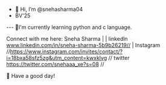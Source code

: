 - 👋 Hi, I’m @snehasharma04
- BV'25


--- 🙋I'm currently learning python and c language. 

Connect with me here:
Sneha Sharma |  | linkedln  www.linkedin.com/in/sneha-sharma-5b9b26219// | Instagram //https://www.instagram.com/invites/contact/?i=18bxa58sfz5zg&utm_content=kwxklvg  //
twitter https://twitter.com/snehaaa_xe?s=08  //

🌈 Have a good day!
